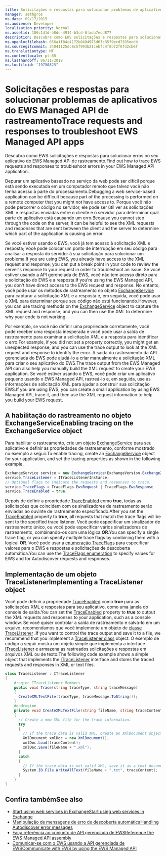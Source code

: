 ```yaml
---
title: Solicitações e respostas para solucionar problemas de aplicativos do EWS Managed API de rastreamento
manager: sethgros
ms.date: 09/17/2015
ms.audience: Developer
localization_priority: Normal
ms.assetid: 186c1d1d-b8dc-4914-b3cd-6fada7ecd877
description: Descubra como EWS solicitações e respostas para solucionar erros no seu aplicativo do EWS Managed API de rastreamento.
ms.openlocfilehash: 056a1f84c4172b0404975d6fc35f9ecd7395ecdb
ms.sourcegitcommit: 34041125dc8c5f993b21cebfc4f8b72f0fd2cb6f
ms.translationtype: MT
ms.contentlocale: pt-BR
ms.lasthandoff: 06/11/2018
ms.locfileid: "19750825"
---
```

# <a name="trace-requests-and-responses-to-troubleshoot-ews-managed-api-apps"></a><span data-ttu-id="165d9-103">Solicitações e respostas para solucionar problemas de aplicativos do EWS Managed API de rastreamento</span><span class="sxs-lookup"><span data-stu-id="165d9-103">Trace requests and responses to troubleshoot EWS Managed API apps</span></span>

<span data-ttu-id="165d9-104">Descubra como EWS solicitações e respostas para solucionar erros no seu aplicativo do EWS Managed API de rastreamento.</span><span class="sxs-lookup"><span data-stu-id="165d9-104">Find out how to trace EWS requests and responses to troubleshoot errors in your EWS Managed API application.</span></span>
  
<span data-ttu-id="165d9-105">Depurar um aplicativo baseado no serviço da web pode ser difícil porque está sendo executada em um computador remoto que talvez você não tenha acesso à parte do processamento.</span><span class="sxs-lookup"><span data-stu-id="165d9-105">Debugging a web service-based application can be difficult because part of the processing is performed on a remote computer that you might not have access to.</span></span> <span data-ttu-id="165d9-106">Porque você não pode percorrer o código no servidor, ele pode ser útil ver as solicitações XML e respostas enviadas entre o cliente e o servidor para determinar qual parte do aplicativo está causando um erro.</span><span class="sxs-lookup"><span data-stu-id="165d9-106">Because you cannot step through the code on the server, it can be helpful to see the XML requests and responses that are sent between the client and the server to determine which part of the application is causing an error.</span></span> 
  
<span data-ttu-id="165d9-107">Se você estiver usando o EWS, você já tem acesso à solicitação XML e resposta; Você pode colocar um ponto de interrupção em seu código para analisar a resposta do servidor à sua solicitação para solucionar um problema.</span><span class="sxs-lookup"><span data-stu-id="165d9-107">If you are using EWS, you already have access to the XML request and response; you can put a break point in your code to review the server's response to your request in order to troubleshoot an issue.</span></span> <span data-ttu-id="165d9-108">Se você estiver usando a API gerenciada de EWS, você não tem acesso direto para a solicitação do EWS e a resposta.</span><span class="sxs-lookup"><span data-stu-id="165d9-108">If you're using the EWS Managed API, you don't have direct access to the EWS request and response.</span></span> <span data-ttu-id="165d9-109">No entanto, você pode usar os métodos de rastreamento no objeto [ExchangeService](http://msdn.microsoft.com/en-us/library/microsoft.exchange.webservices.data.exchangeservice%28v=exchg.80%29.aspx) para capturar a solicitação XML e a resposta e, em seguida, você pode usar o XML para determinar porque seu código não está funcionando.</span><span class="sxs-lookup"><span data-stu-id="165d9-109">However, you can use tracing methods on the [ExchangeService](http://msdn.microsoft.com/en-us/library/microsoft.exchange.webservices.data.exchangeservice%28v=exchg.80%29.aspx) object to capture the XML request and response, and you can then use the XML to determine why your code is not working.</span></span> 

<span data-ttu-id="165d9-110">Por exemplo, se você não definir uma propriedade corretamente, você pode receber uma resposta inesperada e você pode usar a saída de rastreamento para examinar a solicitação XML e a resposta para identificar o erro.</span><span class="sxs-lookup"><span data-stu-id="165d9-110">For example, if you did not set a property correctly, you might get an unexpected response, and you can use the trace output to look at the XML request and response to identify the error.</span></span> <span data-ttu-id="165d9-111">A saída do rastreamento da API gerenciada do EWS pode ajudá-lo a criar manualmente a solicitação XML para criar o seu aplicativo do EWS.</span><span class="sxs-lookup"><span data-stu-id="165d9-111">The trace output from the EWS Managed API can also help you manually build the XML request to create your EWS application.</span></span> <span data-ttu-id="165d9-112">Se você estiver usando o EWS, você pode criar um aplicativo pequeno usando o EWS Managed API, rastreá-lo e, em seguida, use as informações de solicitação XML para ajudar a construir sua solicitação EWS.</span><span class="sxs-lookup"><span data-stu-id="165d9-112">If you are using EWS, you can create a small application by using EWS Managed API, trace it, and then use the XML request information to help you build your EWS request.</span></span> 
  
## <a name="enabling-tracing-on-the-exchangeservice-object"></a><span data-ttu-id="165d9-113">A habilitação do rastreamento no objeto ExchangeService</span><span class="sxs-lookup"><span data-stu-id="165d9-113">Enabling tracing on the ExchangeService object</span></span>
<span data-ttu-id="165d9-114"><a name="bk_EnableTracing"> </a></span><span class="sxs-lookup"><span data-stu-id="165d9-114"></span></span>

<span data-ttu-id="165d9-115">Para habilitar o rastreamento, crie um objeto [ExchangeService](http://msdn.microsoft.com/en-us/library/microsoft.exchange.webservices.data.exchangeservice%28v=exchg.80%29.aspx) para seu aplicativo e definir as propriedades de rastreamento, conforme mostrado no exemplo a seguir.</span><span class="sxs-lookup"><span data-stu-id="165d9-115">To enable tracing, create an [ExchangeService](http://msdn.microsoft.com/en-us/library/microsoft.exchange.webservices.data.exchangeservice%28v=exchg.80%29.aspx) object for your application, and set the tracing properties as shown in the following example.</span></span> 
  
```cs
ExchangeService service = new ExchangeService(ExchangeVersion.Exchange2010);
service.TraceListener = ITraceListenerInstance;
// Optional flags to indicate the requests and responses to trace.
service.TraceFlags = TraceFlags.EwsRequest | TraceFlags.EwsResponse
service.TraceEnabled = true;

```

<span data-ttu-id="165d9-116">Depois de definir a propriedade [TraceEnabled](http://msdn.microsoft.com/en-us/library/microsoft.exchange.webservices.data.exchangeservicebase.traceenabled%28v=exchg.80%29.aspx) como **true**, todas as solicitações que coincidem com os sinalizadores de rastreamento serão enviadas ao ouvinte de rastreamento especificado.</span><span class="sxs-lookup"><span data-stu-id="165d9-116">After you set the [TraceEnabled](http://msdn.microsoft.com/en-us/library/microsoft.exchange.webservices.data.exchangeservicebase.traceenabled%28v=exchg.80%29.aspx) property to **true**, all requests that match the trace flags will be sent to the specified trace listener.</span></span> <span data-ttu-id="165d9-117">Você pode especificar um sinalizador de rastreamento único, ou você pode especificar vários sinalizadores de rastreamento, combinando-os com uma lógica **OR**.</span><span class="sxs-lookup"><span data-stu-id="165d9-117">You can specify a single trace flag, or you can specify multiple trace flags by combining them with a logical **OR**.</span></span> <span data-ttu-id="165d9-118">Você pode usar a [enumeração TraceFlags](http://msdn.microsoft.com/en-us/library/microsoft.exchange.webservices.data.traceflags%28v=exchg.80%29.aspx) para especificar valores para o EWS e respostas e solicitações de descoberta automática.</span><span class="sxs-lookup"><span data-stu-id="165d9-118">You can use the [TraceFlags enumeration](http://msdn.microsoft.com/en-us/library/microsoft.exchange.webservices.data.traceflags%28v=exchg.80%29.aspx) to specify values for EWS and for Autodiscover requests and responses.</span></span> 
  
## <a name="implementing-a-tracelistener-object"></a><span data-ttu-id="165d9-119">Implementação de um objeto TraceListener</span><span class="sxs-lookup"><span data-stu-id="165d9-119">Implementing a TraceListener object</span></span>
<span data-ttu-id="165d9-120"><a name="bk_traceListener"> </a></span><span class="sxs-lookup"><span data-stu-id="165d9-120"></span></span>

<span data-ttu-id="165d9-121">Você pode definir a propriedade [TraceEnabled](http://msdn.microsoft.com/en-us/library/microsoft.exchange.webservices.data.exchangeservicebase.traceenabled%28v=exchg.80%29.aspx) como **true** para as solicitações XML e respostas para seu aplicativo, como uma janela do console de saída.</span><span class="sxs-lookup"><span data-stu-id="165d9-121">You can set the [TraceEnabled](http://msdn.microsoft.com/en-us/library/microsoft.exchange.webservices.data.exchangeservicebase.traceenabled%28v=exchg.80%29.aspx) property to **true** to output the XML requests and responses to your application, such as a console window.</span></span> <span data-ttu-id="165d9-122">Se você quiser controlar a saída de rastreamento e salvá-lo em um arquivo, recomendamos que você implemente um objeto de [classe TraceListener](http://msdn.microsoft.com/en-us/library/system.diagnostics.tracelistener.aspx) .</span><span class="sxs-lookup"><span data-stu-id="165d9-122">If you want to control the trace output and save it to a file, we recommend that you implement a [TraceListener class](http://msdn.microsoft.com/en-us/library/system.diagnostics.tracelistener.aspx) object.</span></span> <span data-ttu-id="165d9-123">O exemplo de código a seguir mostra um objeto simple que implementa a interface [ITraceListener](http://msdn.microsoft.com/en-us/library/microsoft.exchange.webservices.data.itracelistener%28v=exchg.80%29.aspx) e armazena as rastreados solicitações e respostas em arquivos XML ou de texto.</span><span class="sxs-lookup"><span data-stu-id="165d9-123">The following code example shows a simple object that implements the [ITraceListener](http://msdn.microsoft.com/en-us/library/microsoft.exchange.webservices.data.itracelistener%28v=exchg.80%29.aspx) interface and stores the traced requests and responses in XML or text files.</span></span> 
  
```cs
class TraceListener : ITraceListener
{
    #region ITraceListener Members
    public void Trace(string traceType, string traceMessage)
    {
      CreateXMLTextFile(traceType, traceMessage.ToString());
    }
    #endregion
    private void CreateXMLTextFile(string fileName, string traceContent)
    {
      // Create a new XML file for the trace information.
      try
      {
        // If the trace data is valid XML, create an XmlDocument object and save.
        XmlDocument xmlDoc = new XmlDocument();
        xmlDoc.Load(traceContent);
        xmlDoc.Save(fileName + ".xml");
      }
      catch
      {
        // If the trace data is not valid XML, save it as a text document.
        System.IO.File.WriteAllText(fileName + ".txt", traceContent);
      }
    }
}

```

## <a name="see-also"></a><span data-ttu-id="165d9-124">Confira também</span><span class="sxs-lookup"><span data-stu-id="165d9-124">See also</span></span>

- [<span data-ttu-id="165d9-125">Start using web services in Exchange</span><span class="sxs-lookup"><span data-stu-id="165d9-125">Start using web services in Exchange</span></span>](start-using-web-services-in-exchange.md)
- [<span data-ttu-id="165d9-126">Manipulação de mensagens de erro de descoberta automática</span><span class="sxs-lookup"><span data-stu-id="165d9-126">Handling Autodiscover error messages</span></span>](handling-autodiscover-error-messages.md)    
- [<span data-ttu-id="165d9-127">Faça referência ao conjunto de API gerenciada de EWS</span><span class="sxs-lookup"><span data-stu-id="165d9-127">Reference the EWS Managed API assembly</span></span>](how-to-reference-the-ews-managed-api-assembly.md)    
- [<span data-ttu-id="165d9-128">Comunicar-se com o EWS usando a API gerenciada de EWS</span><span class="sxs-lookup"><span data-stu-id="165d9-128">Communicate with EWS by using the EWS Managed API</span></span>](how-to-communicate-with-ews-by-using-the-ews-managed-api.md)
    

